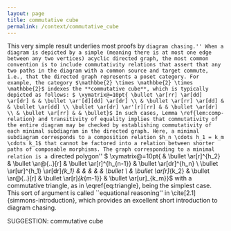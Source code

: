 ```yaml
---
layout: page
title: commutative cube
permalink: /context/commutative_cube
---
```

This very simple result underlies most proofs by ``diagram chasing.'' When a diagram is depicted by a simple (meaning there is at most one edge between any two vertices) acyclic directed graph, the most common convention is to include commutativity relations that assert that any two paths in the diagram with a common source and target commute, i.e., that the directed graph represents a poset category. For example, the category $\mathbbe{2} \times \mathbbe{2} \times \mathbbe{2}$ indexes the **commutative cube**, which is typically depicted as follows:
$ \xymatrix@=10pt{ \bullet \ar[rr] \ar[dd] \ar[dr] & & \bullet \ar'[d][dd] \ar[dr] \\ & \bullet \ar[rr] \ar[dd] & & \bullet \ar[dd] \\ \bullet \ar[dr] \ar'[r][rr] & & \bullet \ar[dr] \\ & \bullet \ar[rr] & & \bullet}$ In such cases, Lemma \ref{lem:comp-relation} and transitivity of equality implies that commutativity of the entire diagram may be checked by establishing commutativity of each minimal subdiagram in the directed graph. Here, a minimal subdiagram corresponds to a composition relation $h_n \cdots h_1 = k_m \cdots k_1$ that cannot be factored into a relation between shorter paths of composable morphisms. The graph corresponding to a minimal relation is a ``directed polygon''
$ \xymatrix@=10pt{  & \bullet \ar[r]^{h_2} & \bullet \ar@{..}[r] & \bullet \ar[r]^{h_{n-1}} & \bullet \ar[dr]^{h_n} \\ \bullet \ar[ur]^{h_1} \ar[dr]_{k_1} & & & &  & \bullet \\ & \bullet \ar[r]_{k_2} & \bullet \ar@{..}[r] & \bullet \ar[r]_{k_{m-1}} &  \bullet \ar[ur]_{k_m}}$ with a commutative triangle, as in \eqref{eq:triangle}, being the simplest case. This sort of argument is called ``equational reasoning'' in \cite[2.1]{simmons-introduction}, which provides an excellent short introduction to diagram chasing.

SUGGESTION: commutative cube